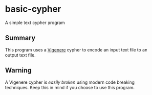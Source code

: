 # basic-cypher
A simple text cypher program
## Summary
This program uses a [Vigenere](https://en.wikipedia.org/wiki/Vigen%C3%A8re_cipher) cypher to encode an input text file to an output text file.
## Warning
A Vigenere cypher is *easily* *broken* using modern code breaking techniques. Keep this in mind if you choose to use this program.
